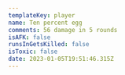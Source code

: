 ```yaml
---
templateKey: player
name: Ten percent egg
comments: 56 damage in 5 rounds
isAFK: false
runsInGetsKilled: false
isToxic: false
date: 2023-01-05T19:51:46.315Z
---
```

